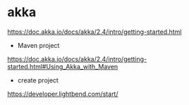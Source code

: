 # akka

https://doc.akka.io/docs/akka/2.4/intro/getting-started.html

- Maven project

https://doc.akka.io/docs/akka/2.4/intro/getting-started.html#Using_Akka_with_Maven

- create project

https://developer.lightbend.com/start/

